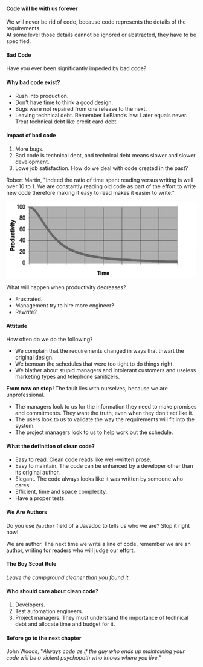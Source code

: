 #### Code will be with us forever

We will never be rid of code, because code represents the details of the requirements.  
At some level those details cannot be ignored or abstracted, they have to be specified.

#### Bad Code

Have you ever been significantly impeded by bad code?

#### Why bad code exist?

- Rush into production.  
- Don't have time to think a good design.  
- Bugs were not repaired from one release to the next.  
- Leaving technical debt. Remember LeBlanc’s law: Later equals never. Treat technical debt like credit card debt.

#### Impact of bad code

1. More bugs.  
2. Bad code is technical debt, and technical debt means slower and slower development.  
3. Lowe job satisfaction. How do we deal with code created in the past?

Robert Martin, "Indeed the ratio of time spent reading versus writing is well over 10 to 1. We are constantly reading old code as part of the effort to write new code therefore making it easy to read makes it easier to write."

![impact of bad code](https://github.com/bluething/cleancode/blob/main/images/effectofbadcode.png?raw=true)

What will happen when productivity decreases?  
- Frustrated.  
- Management try to hire more engineer?  
- Rewrite?

#### Attitude

How often do we do the following?  
- We complain that the requirements changed in ways that thwart the original design.  
- We bemoan the schedules that were too tight to do things right.  
- We blather about stupid managers and intolerant customers and useless marketing types and telephone sanitizers.

**From now on stop!** The fault lies with ourselves, because we are unprofessional.  
- The managers look to us for the information they need to make promises and commitments. They want the truth, even when they don’t act like it.  
- The users look to us to validate the way the requirements will fit into the system.  
- The project managers look to us to help work out the schedule.

#### What the definition of clean code?

- Easy to read. Clean code reads like well-written prose.  
- Easy to maintain. The code can be enhanced by a developer other than its original author.  
- Elegant. The code always looks like it was written by someone who cares.
- Efficient, time and space complexity.
- Have a proper tests.

#### We Are Authors

Do you use `@author` field of a Javadoc to tells us who we are? Stop it right now!

We are author. The next time we write a line of code, remember we are an author, writing for readers who will judge our effort.

#### The Boy Scout Rule

_Leave the campground cleaner than you found it._

#### Who should care about clean code?

1. Developers.  
2. Test automation engineers.  
3. Project managers. They must understand the importance of technical debt and allocate time and budget for it.

#### Before go to the next chapter

John Woods, "_Always code as if the guy who ends up maintaining your code will be a violent psychopath who knows where you live._"
